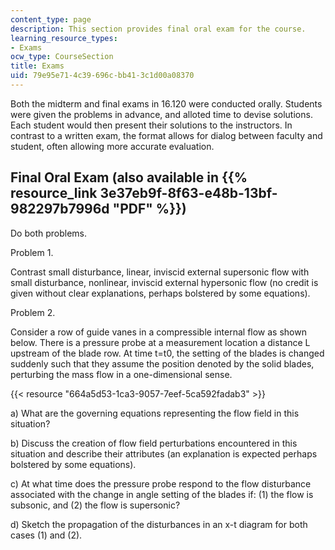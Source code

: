```yaml
---
content_type: page
description: This section provides final oral exam for the course.
learning_resource_types:
- Exams
ocw_type: CourseSection
title: Exams
uid: 79e95e71-4c39-696c-bb41-3c1d00a08370
---
```


Both the midterm and final exams in 16.120 were conducted orally. Students were given the problems in advance, and alloted time to devise solutions. Each student would then present their solutions to the instructors. In contrast to a written exam, the format allows for dialog between faculty and student, often allowing more accurate evaluation.

Final Oral Exam (also available in {{% resource_link 3e37eb9f-8f63-e48b-13bf-982297b7996d "PDF" %}})
--------------------------------------------------------------------------------

Do both problems.

Problem 1.

Contrast small disturbance, linear, inviscid external supersonic flow with small disturbance, nonlinear, inviscid external hypersonic flow (no credit is given without clear explanations, perhaps bolstered by some equations).

Problem 2.

Consider a row of guide vanes in a compressible internal flow as shown below. There is a pressure probe at a measurement location a distance L upstream of the blade row. At time t=t0, the setting of the blades is changed suddenly such that they assume the position denoted by the solid blades, perturbing the mass flow in a one-dimensional sense.

{{< resource "664a5d53-1ca3-9057-7eef-5ca592fadab3" >}}

a) What are the governing equations representing the flow field in this situation?

b) Discuss the creation of flow field perturbations encountered in this situation and describe their attributes (an explanation is expected perhaps bolstered by some equations).

c) At what time does the pressure probe respond to the flow disturbance associated with the change in angle setting of the blades if: (1) the flow is subsonic, and (2) the flow is supersonic?

d) Sketch the propagation of the disturbances in an x-t diagram for both cases (1) and (2).